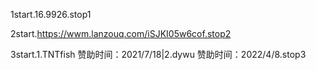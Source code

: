 1start.16.9926.stop1

2start.https://wwm.lanzouq.com/iSJKI05w6cof.stop2

3start.1.TNTfish 赞助时间：2021/7/18|2.dywu 赞助时间：2022/4/8.stop3
